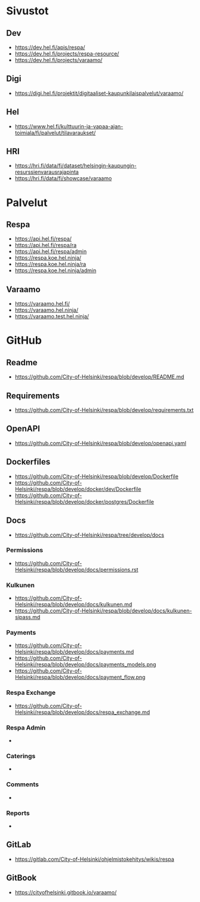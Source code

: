 # Sivustot

## Dev
- https://dev.hel.fi/apis/respa/
- https://dev.hel.fi/projects/respa-resource/
- https://dev.hel.fi/projects/varaamo/

## Digi
- https://digi.hel.fi/projektit/digitaaliset-kaupunkilaispalvelut/varaamo/

## Hel
- https://www.hel.fi/kulttuurin-ja-vapaa-ajan-toimiala/fi/palvelut/tilavaraukset/

## HRI
- https://hri.fi/data/fi/dataset/helsingin-kaupungin-resurssienvarausrajapinta
- https://hri.fi/data/fi/showcase/varaamo


# Palvelut

## Respa
- https://api.hel.fi/respa/
- https://api.hel.fi/respa/ra
- https://api.hel.fi/respa/admin
- https://respa.koe.hel.ninja/
- https://respa.koe.hel.ninja/ra
- https://respa.koe.hel.ninja/admin

## Varaamo
- https://varaamo.hel.fi/
- https://varaamo.hel.ninja/
- https://varaamo.test.hel.ninja/


# GitHub

## Readme
- https://github.com/City-of-Helsinki/respa/blob/develop/README.md

## Requirements
- https://github.com/City-of-Helsinki/respa/blob/develop/requirements.txt

## OpenAPI
- https://github.com/City-of-Helsinki/respa/blob/develop/openapi.yaml

## Dockerfiles
- https://github.com/City-of-Helsinki/respa/blob/develop/Dockerfile
- https://github.com/City-of-Helsinki/respa/blob/develop/docker/dev/Dockerfile
- https://github.com/City-of-Helsinki/respa/blob/develop/docker/postgres/Dockerfile

## Docs
- https://github.com/City-of-Helsinki/respa/tree/develop/docs

### Permissions
- https://github.com/City-of-Helsinki/respa/blob/develop/docs/permissions.rst

### Kulkunen
- https://github.com/City-of-Helsinki/respa/blob/develop/docs/kulkunen.md
- https://github.com/City-of-Helsinki/respa/blob/develop/docs/kulkunen-sipass.md

### Payments
- https://github.com/City-of-Helsinki/respa/blob/develop/docs/payments.md
- https://github.com/City-of-Helsinki/respa/blob/develop/docs/payments_models.png
- https://github.com/City-of-Helsinki/respa/blob/develop/docs/payment_flow.png

### Respa Exchange
- https://github.com/City-of-Helsinki/respa/blob/develop/docs/respa_exchange.md

### Respa Admin
- 

### Caterings
- 

### Comments
- 

### Reports
- 

## GitLab
- https://gitlab.com/City-of-Helsinki/ohjelmistokehitys/wikis/respa


## GitBook
- https://cityofhelsinki.gitbook.io/varaamo/
